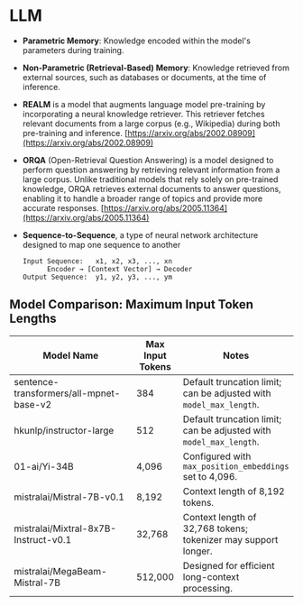 # LLM

* **Parametric Memory**: Knowledge encoded within the model's parameters during training.
* **Non-Parametric (Retrieval-Based) Memory**: Knowledge retrieved from external sources, such as databases or documents, at the time of inference.
* **REALM** is a model that augments language model pre-training by incorporating a neural knowledge retriever. This retriever fetches relevant documents from a large corpus (e.g., Wikipedia) during both pre-training and inference. [https://arxiv.org/abs/2002.08909](https://arxiv.org/abs/2002.08909)
* **ORQA** (Open-Retrieval Question Answering) is a model designed to perform question answering by retrieving relevant information from a large corpus. Unlike traditional models that rely solely on pre-trained knowledge, ORQA retrieves external documents to answer questions, enabling it to handle a broader range of topics and provide more accurate responses. [https://arxiv.org/abs/2005.11364](https://arxiv.org/abs/2005.11364)
*   **Sequence-to-Sequence**, a type of neural network architecture designed to map one sequence to another

    ```
    Input Sequence:   x1, x2, x3, ..., xn
          Encoder → [Context Vector] → Decoder
    Output Sequence:  y1, y2, y3, ..., ym
    ```

## Model Comparison: Maximum Input Token Lengths

<table><thead><tr><th width="232.59698486328125">Model Name</th><th>Max Input Tokens</th><th>Notes</th></tr></thead><tbody><tr><td>sentence-transformers/all-mpnet-base-v2</td><td>384</td><td>Default truncation limit; can be adjusted with <code>model_max_length</code>.</td></tr><tr><td>hkunlp/instructor-large</td><td>512</td><td>Default truncation limit; can be adjusted with <code>model_max_length</code>.</td></tr><tr><td>01-ai/Yi-34B</td><td>4,096</td><td>Configured with <code>max_position_embeddings</code> set to 4,096.</td></tr><tr><td>mistralai/Mistral-7B-v0.1</td><td>8,192</td><td>Context length of 8,192 tokens.</td></tr><tr><td>mistralai/Mixtral-8x7B-Instruct-v0.1</td><td>32,768</td><td>Context length of 32,768 tokens; tokenizer may support longer.</td></tr><tr><td>mistralai/MegaBeam-Mistral-7B</td><td>512,000</td><td>Designed for efficient long-context processing.</td></tr></tbody></table>
